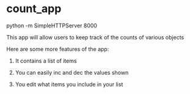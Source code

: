 count_app
=========
python -m SimpleHTTPServer 8000

This app will allow users to keep
track of the counts of various objects

Here are some more features of the app:
1. It contains a list of items

2. You can easily inc and dec the values shown

3. You edit what items you include in your list
